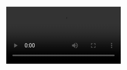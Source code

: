 <p align="center">
<video>
 <source src="https://giphy.com/gifs/ykxK68tuygayIfdjYN/html5">
 </video>
</p>
